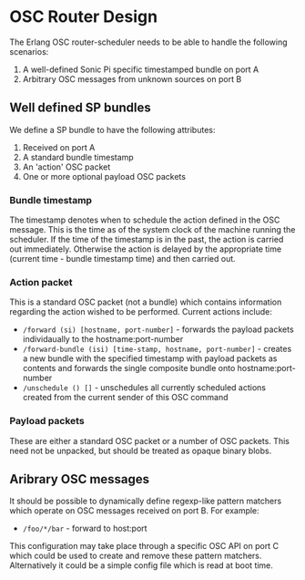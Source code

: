 # OSC Router Design

The Erlang OSC router-scheduler needs to be able to handle the following scenarios:

1. A well-defined Sonic Pi specific timestamped bundle on port A
2. Arbitrary OSC messages from unknown sources on port B

## Well defined SP bundles

We define a SP bundle to have the following attributes:

1. Received on port A
2. A standard bundle timestamp
3. An 'action' OSC packet
4. One or more optional payload OSC packets

### Bundle timestamp

The timestamp denotes when to schedule the action defined in the OSC
message. This is the time as of the system clock of the machine running
the scheduler. If the time of the timestamp is in the past, the action
is carried out immediately. Otherwise the action is delayed by the
appropriate time (current time - bundle timestamp time) and then carried
out.

### Action packet

This is a standard OSC packet (not a bundle) which contains information
regarding the action wished to be performed. Current actions include:

* `/forward (si) [hostname, port-number]` - forwards the payload packets
  individaually to the hostname:port-number
* `/forward-bundle (isi) [time-stamp, hostname, port-number]` - creates
  a new bundle with the specified timestamp with payload packets as
  contents and forwards the single composite bundle onto
  hostname:port-number
* `/unschedule () []` - unschedules all currently scheduled actions created from the current sender of this OSC command


### Payload packets

These are either a standard OSC packet or a number of OSC packets. This
need not be unpacked, but should be treated as opaque binary blobs.


## Aribrary OSC messages

It should be possible to dynamically define regexp-like pattern matchers which
operate on OSC messages received on port B. For example:

* `/foo/*/bar` - forward to host:port

This configuration may take place through a specific OSC API on port C
which could be used to create and remove these pattern
matchers. Alternatively it could be a simple config file which is read
at boot time.





